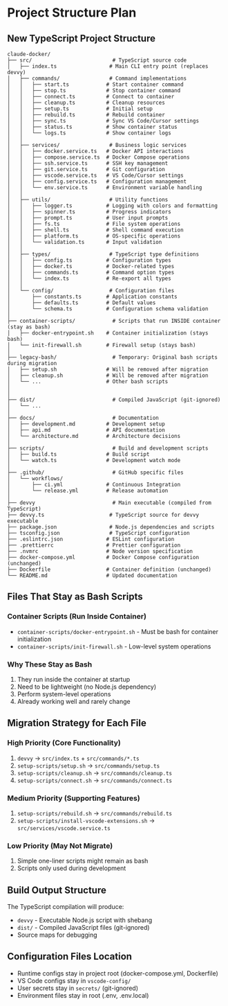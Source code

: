 # Project Structure Plan

## New TypeScript Project Structure

```
claude-docker/
├── src/                          # TypeScript source code
│   ├── index.ts                 # Main CLI entry point (replaces devvy)
│   ├── commands/                # Command implementations
│   │   ├── start.ts            # Start container command
│   │   ├── stop.ts             # Stop container command
│   │   ├── connect.ts          # Connect to container
│   │   ├── cleanup.ts          # Cleanup resources
│   │   ├── setup.ts            # Initial setup
│   │   ├── rebuild.ts          # Rebuild container
│   │   ├── sync.ts             # Sync VS Code/Cursor settings
│   │   ├── status.ts           # Show container status
│   │   └── logs.ts             # Show container logs
│   │
│   ├── services/                # Business logic services
│   │   ├── docker.service.ts   # Docker API interactions
│   │   ├── compose.service.ts  # Docker Compose operations
│   │   ├── ssh.service.ts      # SSH key management
│   │   ├── git.service.ts      # Git configuration
│   │   ├── vscode.service.ts   # VS Code/Cursor settings
│   │   ├── config.service.ts   # Configuration management
│   │   └── env.service.ts      # Environment variable handling
│   │
│   ├── utils/                   # Utility functions
│   │   ├── logger.ts           # Logging with colors and formatting
│   │   ├── spinner.ts          # Progress indicators
│   │   ├── prompt.ts           # User input prompts
│   │   ├── fs.ts               # File system operations
│   │   ├── shell.ts            # Shell command execution
│   │   ├── platform.ts         # OS-specific operations
│   │   └── validation.ts       # Input validation
│   │
│   ├── types/                   # TypeScript type definitions
│   │   ├── config.ts           # Configuration types
│   │   ├── docker.ts           # Docker-related types
│   │   ├── commands.ts         # Command option types
│   │   └── index.ts            # Re-export all types
│   │
│   └── config/                  # Configuration files
│       ├── constants.ts        # Application constants
│       ├── defaults.ts         # Default values
│       └── schema.ts           # Configuration schema validation
│
├── container-scripts/            # Scripts that run INSIDE container (stay as bash)
│   ├── docker-entrypoint.sh    # Container initialization (stays bash)
│   └── init-firewall.sh        # Firewall setup (stays bash)
│
├── legacy-bash/                  # Temporary: Original bash scripts during migration
│   ├── setup.sh                # Will be removed after migration
│   ├── cleanup.sh              # Will be removed after migration
│   └── ...                     # Other bash scripts
│
│
├── dist/                         # Compiled JavaScript (git-ignored)
│   └── ...
│
├── docs/                         # Documentation
│   ├── development.md          # Development setup
│   ├── api.md                  # API documentation
│   └── architecture.md         # Architecture decisions
│
├── scripts/                      # Build and development scripts
│   ├── build.ts                # Build script
│   └── watch.ts                # Development watch mode
│
├── .github/                      # GitHub specific files
│   └── workflows/
│       ├── ci.yml              # Continuous Integration
│       └── release.yml         # Release automation
│
├── devvy                         # Main executable (compiled from TypeScript)
├── devvy.ts                     # TypeScript source for devvy executable
├── package.json                 # Node.js dependencies and scripts
├── tsconfig.json                # TypeScript configuration
├── .eslintrc.json              # ESLint configuration
├── .prettierrc                 # Prettier configuration
├── .nvmrc                      # Node version specification
├── docker-compose.yml          # Docker Compose configuration (unchanged)
├── Dockerfile                  # Container definition (unchanged)
└── README.md                   # Updated documentation

```

## Files That Stay as Bash Scripts

### Container Scripts (Run Inside Container)
- `container-scripts/docker-entrypoint.sh` - Must be bash for container initialization
- `container-scripts/init-firewall.sh` - Low-level system operations

### Why These Stay as Bash
1. They run inside the container at startup
2. Need to be lightweight (no Node.js dependency)
3. Perform system-level operations
4. Already working well and rarely change

## Migration Strategy for Each File

### High Priority (Core Functionality)
1. `devvy` → `src/index.ts` + `src/commands/*.ts`
2. `setup-scripts/setup.sh` → `src/commands/setup.ts`
3. `setup-scripts/cleanup.sh` → `src/commands/cleanup.ts`
4. `setup-scripts/connect.sh` → `src/commands/connect.ts`

### Medium Priority (Supporting Features)
1. `setup-scripts/rebuild.sh` → `src/commands/rebuild.ts`
2. `setup-scripts/install-vscode-extensions.sh` → `src/services/vscode.service.ts`

### Low Priority (May Not Migrate)
1. Simple one-liner scripts might remain as bash
2. Scripts only used during development

## Build Output Structure

The TypeScript compilation will produce:
- `devvy` - Executable Node.js script with shebang
- `dist/` - Compiled JavaScript files (git-ignored)
- Source maps for debugging

## Configuration Files Location

- Runtime configs stay in project root (docker-compose.yml, Dockerfile)
- VS Code configs stay in `vscode-config/`
- User secrets stay in `secrets/` (git-ignored)
- Environment files stay in root (.env, .env.local)
